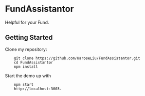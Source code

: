 FundAssistantor
===============

Helpful for your Fund.

Getting Started
---------------

Clone my repository:
		
		git clone https://github.com/KaroseLiu/FundAssistantor.git
		cd FundAssistantor
		npm install
		
Start the demo up with

		npm start
		http://localhost:3003.
